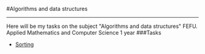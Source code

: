 #Аlgorithms and data structures
***
Here will be my tasks on the subject "Algorithms and data structures" 
FEFU. Applied Mathematics and Computer Science 1 year
###Tasks
- [Sorting](https://imcs.dvfu.ru/cats/main.pl?f=problems;cid=3190561;sid=YlWAnKjA8aMIqK3YaS61HrdETn4kYP "Сортировки массива")

